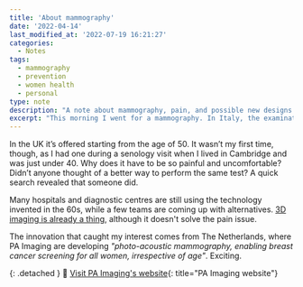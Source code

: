 ```yaml
---
title: 'About mammography'
date: '2022-04-14'
last_modified_at: '2022-07-19 16:21:27'
categories:
  - Notes
tags:
  - mammography
  - prevention
  - women health
  - personal
type: note
description: "A note about mammography, pain, and possible new designs to make the examination more comfortable and less painful for people of all ages."
excerpt: "This morning I went for a mammography. In Italy, the examination is offered for prevention from the age of 40."
---
```

In the UK it’s offered starting from the age of 50. It wasn’t my first time, though, as I had one during a senology visit when I lived in Cambridge and was just under 40. Why does it have to be so painful and uncomfortable? Didn’t anyone thought of a better way to perform the same test? A quick search revealed that someone did. 

Many hospitals and diagnostic centres are still using the technology invented in the 60s, while a few teams are coming up with alternatives. [3D imaging is already a thing](https://www.ge.com/news/reports/this-nuclear-physicist-is-using-her-skills-and-passion-to-build-a-better-mammography-machine "Read the article on General Electric"), although it doesn't solve the pain issue. 

The innovation that caught my interest comes from The Netherlands, where PA Imaging are developing _"photo-acoustic mammography, enabling breast cancer screening for all women, irrespective of age"_. Exciting.

{: .detached }
🔗 [Visit PA Imaging's website](https://pa-imaging.com/){: title="PA Imaging website"}

